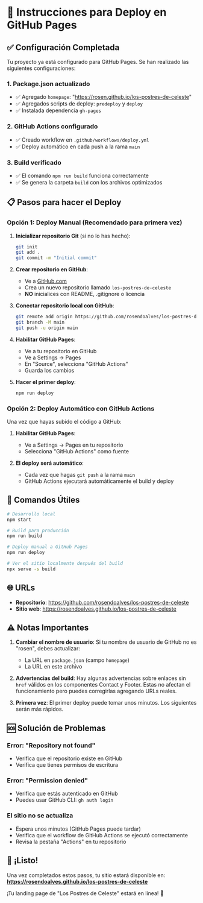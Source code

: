 # 🚀 Instrucciones para Deploy en GitHub Pages

## ✅ Configuración Completada

Tu proyecto ya está configurado para GitHub Pages. Se han realizado las siguientes configuraciones:

### 1. Package.json actualizado
- ✅ Agregado `homepage`: "https://rosen.github.io/los-postres-de-celeste"
- ✅ Agregados scripts de deploy: `predeploy` y `deploy`
- ✅ Instalada dependencia `gh-pages`

### 2. GitHub Actions configurado
- ✅ Creado workflow en `.github/workflows/deploy.yml`
- ✅ Deploy automático en cada push a la rama `main`

### 3. Build verificado
- ✅ El comando `npm run build` funciona correctamente
- ✅ Se genera la carpeta `build` con los archivos optimizados

## 📋 Pasos para hacer el Deploy

### Opción 1: Deploy Manual (Recomendado para primera vez)

1. **Inicializar repositorio Git** (si no lo has hecho):
   ```bash
   git init
   git add .
   git commit -m "Initial commit"
   ```

2. **Crear repositorio en GitHub**:
   - Ve a [GitHub.com](https://github.com)
   - Crea un nuevo repositorio llamado `los-postres-de-celeste`
   - **NO** inicialices con README, .gitignore o licencia

3. **Conectar repositorio local con GitHub**:
   ```bash
   git remote add origin https://github.com/rosendoalves/los-postres-de-celeste.git
   git branch -M main
   git push -u origin main
   ```

4. **Habilitar GitHub Pages**:
   - Ve a tu repositorio en GitHub
   - Ve a Settings → Pages
   - En "Source", selecciona "GitHub Actions"
   - Guarda los cambios

5. **Hacer el primer deploy**:
   ```bash
   npm run deploy
   ```

### Opción 2: Deploy Automático con GitHub Actions

Una vez que hayas subido el código a GitHub:

1. **Habilitar GitHub Pages**:
   - Ve a Settings → Pages en tu repositorio
   - Selecciona "GitHub Actions" como fuente

2. **El deploy será automático**:
   - Cada vez que hagas `git push` a la rama `main`
   - GitHub Actions ejecutará automáticamente el build y deploy

## 🔧 Comandos Útiles

```bash
# Desarrollo local
npm start

# Build para producción
npm run build

# Deploy manual a GitHub Pages
npm run deploy

# Ver el sitio localmente después del build
npx serve -s build
```

## 🌐 URLs

- **Repositorio**: https://github.com/rosendoalves/los-postres-de-celeste
- **Sitio web**: https://rosendoalves.github.io/los-postres-de-celeste

## ⚠️ Notas Importantes

1. **Cambiar el nombre de usuario**: Si tu nombre de usuario de GitHub no es "rosen", debes actualizar:
   - La URL en `package.json` (campo `homepage`)
   - La URL en este archivo

2. **Advertencias del build**: Hay algunas advertencias sobre enlaces sin `href` válidos en los componentes Contact y Footer. Estas no afectan el funcionamiento pero puedes corregirlas agregando URLs reales.

3. **Primera vez**: El primer deploy puede tomar unos minutos. Los siguientes serán más rápidos.

## 🆘 Solución de Problemas

### Error: "Repository not found"
- Verifica que el repositorio existe en GitHub
- Verifica que tienes permisos de escritura

### Error: "Permission denied"
- Verifica que estás autenticado en GitHub
- Puedes usar GitHub CLI: `gh auth login`

### El sitio no se actualiza
- Espera unos minutos (GitHub Pages puede tardar)
- Verifica que el workflow de GitHub Actions se ejecutó correctamente
- Revisa la pestaña "Actions" en tu repositorio

## 🎉 ¡Listo!

Una vez completados estos pasos, tu sitio estará disponible en:
**https://rosendoalves.github.io/los-postres-de-celeste**

¡Tu landing page de "Los Postres de Celeste" estará en línea! 🍰
